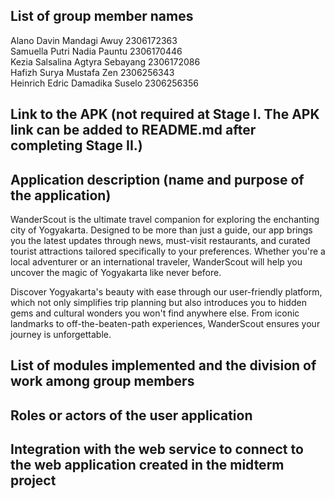 <h2><b>List of group member names</b></h2>
Alano Davin Mandagi Awuy 2306172363
<br>
Samuella Putri Nadia Pauntu 2306170446
<br>
Kezia Salsalina Agtyra Sebayang 2306172086
<br>
Hafizh Surya Mustafa Zen 2306256343
<br>
Heinrich Edric Damadika Suselo 2306256356

<h2><b>Link to the APK (not required at Stage I. The APK link can be added to README.md after completing Stage II.)</b></h2>


<h2><b>Application description (name and purpose of the application)</b></h2>
WanderScout is the ultimate travel companion for exploring the enchanting city of Yogyakarta. Designed to be more than just a guide, our app brings you the latest updates through news, must-visit restaurants, and curated tourist attractions tailored specifically to your preferences. Whether you're a local adventurer or an international traveler, WanderScout will help you uncover the magic of Yogyakarta like never before.

Discover Yogyakarta's beauty with ease through our user-friendly platform, which not only simplifies trip planning but also introduces you to hidden gems and cultural wonders you won't find anywhere else. From iconic landmarks to off-the-beaten-path experiences, WanderScout ensures your journey is unforgettable. 

<h2><b>List of modules implemented and the division of work among group members</b></h2>


<h2><b>Roles or actors of the user application</b><h2>


<h2><b>Integration with the web service to connect to the web application created in the midterm project</b></h2>